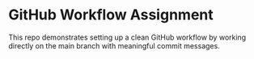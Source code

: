 # GitHub Workflow Assignment

This repo demonstrates setting up a clean GitHub workflow by working directly on the main branch with meaningful commit messages.
